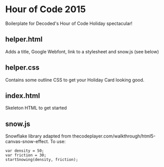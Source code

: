 # Hour of Code 2015

Boilerplate for Decoded's Hour of Code Holiday spectacular!

## helper.html

Adds a title, Google Webfont, link to a stylesheet and snow.js (see below)

## helper.css

Contains some outline CSS to get your Holiday Card looking good.

## index.html

Skeleton HTML to get started

## snow.js

Snowflake library adapted from thecodeplayer.com/walkthrough/html5-canvas-snow-effect. To use:

    var density = 50;
    var friction = 30;
    startSnowing(density, friction);
